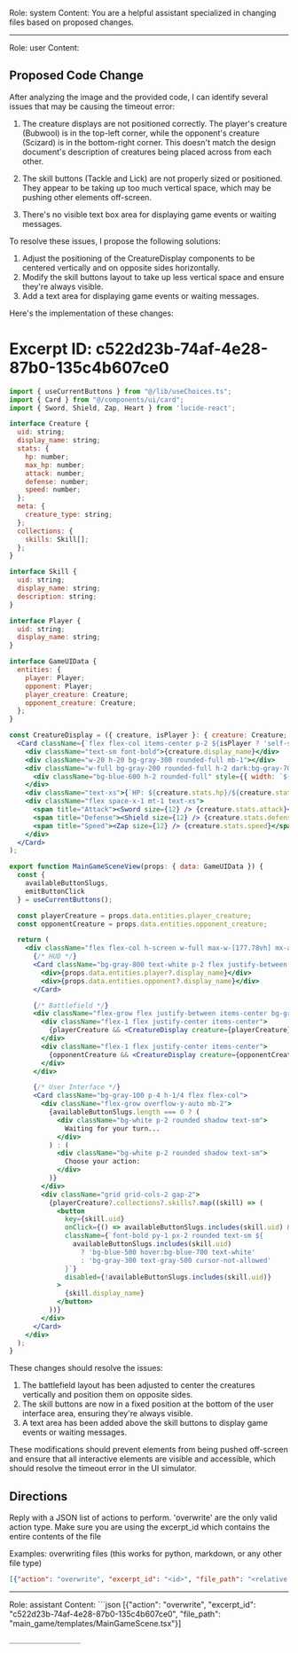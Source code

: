 Role: system
Content: You are a helpful assistant specialized in changing files based on proposed changes.
__________________
Role: user
Content: 
## Proposed Code Change
After analyzing the image and the provided code, I can identify several issues that may be causing the timeout error:

1. The creature displays are not positioned correctly. The player's creature (Bubwool) is in the top-left corner, while the opponent's creature (Scizard) is in the bottom-right corner. This doesn't match the design document's description of creatures being placed across from each other.

2. The skill buttons (Tackle and Lick) are not properly sized or positioned. They appear to be taking up too much vertical space, which may be pushing other elements off-screen.

3. There's no visible text box area for displaying game events or waiting messages.

To resolve these issues, I propose the following solutions:

1. Adjust the positioning of the CreatureDisplay components to be centered vertically and on opposite sides horizontally.
2. Modify the skill buttons layout to take up less vertical space and ensure they're always visible.
3. Add a text area for displaying game events or waiting messages.

Here's the implementation of these changes:

# Excerpt ID: c522d23b-74af-4e28-87b0-135c4b607ce0
```jsx main_game/templates/MainGameScene.tsx
import { useCurrentButtons } from "@/lib/useChoices.ts";
import { Card } from "@/components/ui/card";
import { Sword, Shield, Zap, Heart } from 'lucide-react';

interface Creature {
  uid: string;
  display_name: string;
  stats: {
    hp: number;
    max_hp: number;
    attack: number;
    defense: number;
    speed: number;
  };
  meta: {
    creature_type: string;
  };
  collections: {
    skills: Skill[];
  };
}

interface Skill {
  uid: string;
  display_name: string;
  description: string;
}

interface Player {
  uid: string;
  display_name: string;
}

interface GameUIData {
  entities: {
    player: Player;
    opponent: Player;
    player_creature: Creature;
    opponent_creature: Creature;
  };
}

const CreatureDisplay = ({ creature, isPlayer }: { creature: Creature; isPlayer: boolean }) => (
  <Card className={`flex flex-col items-center p-2 ${isPlayer ? 'self-start' : 'self-end'}`}>
    <div className="text-sm font-bold">{creature.display_name}</div>
    <div className="w-20 h-20 bg-gray-300 rounded-full mb-1"></div>
    <div className="w-full bg-gray-200 rounded-full h-2 dark:bg-gray-700">
      <div className="bg-blue-600 h-2 rounded-full" style={{ width: `${(creature.stats.hp / creature.stats.max_hp) * 100}%` }}></div>
    </div>
    <div className="text-xs">{`HP: ${creature.stats.hp}/${creature.stats.max_hp}`}</div>
    <div className="flex space-x-1 mt-1 text-xs">
      <span title="Attack"><Sword size={12} /> {creature.stats.attack}</span>
      <span title="Defense"><Shield size={12} /> {creature.stats.defense}</span>
      <span title="Speed"><Zap size={12} /> {creature.stats.speed}</span>
    </div>
  </Card>
);

export function MainGameSceneView(props: { data: GameUIData }) {
  const {
    availableButtonSlugs,
    emitButtonClick
  } = useCurrentButtons();

  const playerCreature = props.data.entities.player_creature;
  const opponentCreature = props.data.entities.opponent_creature;

  return (
    <div className="flex flex-col h-screen w-full max-w-[177.78vh] mx-auto" style={{ aspectRatio: '16/9' }}>
      {/* HUD */}
      <Card className="bg-gray-800 text-white p-2 flex justify-between items-center">
        <div>{props.data.entities.player?.display_name}</div>
        <div>{props.data.entities.opponent?.display_name}</div>
      </Card>

      {/* Battlefield */}
      <div className="flex-grow flex justify-between items-center bg-green-100 p-4">
        <div className="flex-1 flex justify-center items-center">
          {playerCreature && <CreatureDisplay creature={playerCreature} isPlayer={true} />}
        </div>
        <div className="flex-1 flex justify-center items-center">
          {opponentCreature && <CreatureDisplay creature={opponentCreature} isPlayer={false} />}
        </div>
      </div>

      {/* User Interface */}
      <Card className="bg-gray-100 p-4 h-1/4 flex flex-col">
        <div className="flex-grow overflow-y-auto mb-2">
          {availableButtonSlugs.length === 0 ? (
            <div className="bg-white p-2 rounded shadow text-sm">
              Waiting for your turn...
            </div>
          ) : (
            <div className="bg-white p-2 rounded shadow text-sm">
              Choose your action:
            </div>
          )}
        </div>
        <div className="grid grid-cols-2 gap-2">
          {playerCreature?.collections?.skills?.map((skill) => (
            <button
              key={skill.uid}
              onClick={() => availableButtonSlugs.includes(skill.uid) && emitButtonClick(skill.uid)}
              className={`font-bold py-1 px-2 rounded text-sm ${
                availableButtonSlugs.includes(skill.uid)
                  ? 'bg-blue-500 hover:bg-blue-700 text-white'
                  : 'bg-gray-300 text-gray-500 cursor-not-allowed'
              }`}
              disabled={!availableButtonSlugs.includes(skill.uid)}
            >
              {skill.display_name}
            </button>
          ))}
        </div>
      </Card>
    </div>
  );
}
```

These changes should resolve the issues:

1. The battlefield layout has been adjusted to center the creatures vertically and position them on opposite sides.
2. The skill buttons are now in a fixed position at the bottom of the user interface area, ensuring they're always visible.
3. A text area has been added above the skill buttons to display game events or waiting messages.

These modifications should prevent elements from being pushed off-screen and ensure that all interactive elements are visible and accessible, which should resolve the timeout error in the UI simulator.

## Directions
Reply with a JSON list of actions to perform. 'overwrite' are the only valid action type. 
Make sure you are using the excerpt_id which contains the entire contents of the file

Examples:
overwriting files (this works for python, markdown, or any other file type)
```json output_example1
[{"action": "overwrite", "excerpt_id": "<id>", "file_path": "<relative file path>"}]
```

__________________
Role: assistant
Content: ```json
[{"action": "overwrite", "excerpt_id": "c522d23b-74af-4e28-87b0-135c4b607ce0", "file_path": "main_game/templates/MainGameScene.tsx"}]
```
__________________
